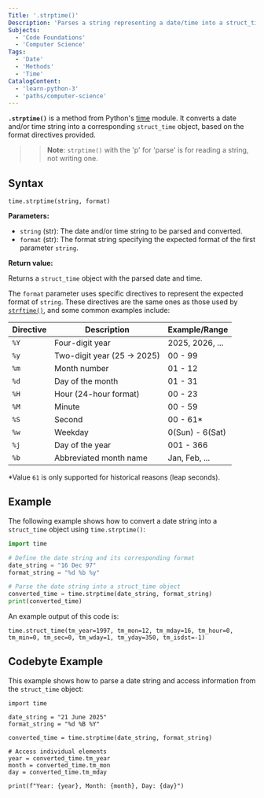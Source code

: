 ```yaml
---
Title: '.strptime()'
Description: 'Parses a string representing a date/time into a struct_time object according to a specified format.'
Subjects:
  - 'Code Foundations'
  - 'Computer Science'
Tags:
  - 'Date'
  - 'Methods'
  - 'Time'
CatalogContent:
  - 'learn-python-3'
  - 'paths/computer-science'
---
```


**`.strptime()`** is a method from Python's [time](https://www.codecademy.com/resources/docs/python/time-module) module. It converts a date and/or time string into a corresponding `struct_time` object, based on the format directives provided.

>> **Note**: `strptime()` with the 'p' for 'parse' is for reading a string, not writing one.

## Syntax

```pseudo
time.strptime(string, format)
```

**Parameters:**

- `string` (str): The date and/or time string to be parsed and converted.
- `format` (str): The format string specifying the expected format of the first parameter `string`.

**Return value:**

Returns a `struct_time` object with the parsed date and time.

The `format` parameter uses specific directives to represent the expected format of `string`. These directives are the same ones as those used by [`strftime()`](https://www.codecademy.com/resources/docs/python/time-module/strftime), and some common examples include:

| Directive | Description                 | Example/Range   |
| --------- | --------------------------- | --------------- |
| `%Y`      | Four-digit year             | 2025, 2026, ... |
| `%y`      | Two-digit year (25 -> 2025) | 00 - 99         |
| `%m`      | Month number                | 01 - 12         |
| `%d`      | Day of the month            | 01 - 31         |
| `%H`      | Hour (24-hour format)       | 00 - 23         |
| `%M`      | Minute                      | 00 - 59         |
| `%S`      | Second                      | 00 - 61\*       |
| `%w`      | Weekday                     | 0(Sun) - 6(Sat) |
| `%j`      | Day of the year             | 001 - 366       |
| `%b`      | Abbreviated month name      | Jan, Feb, ...   |

\*Value `61` is only supported for historical reasons (leap seconds).

## Example

The following example shows how to convert a date string into a `struct_time` object using `time.strptime()`:

```py
import time

# Define the date string and its corresponding format
date_string = "16 Dec 97"
format_string = "%d %b %y"

# Parse the date string into a struct_time object
converted_time = time.strptime(date_string, format_string)
print(converted_time)
```

An example output of this code is:

```shell
time.struct_time(tm_year=1997, tm_mon=12, tm_mday=16, tm_hour=0, tm_min=0, tm_sec=0, tm_wday=1, tm_yday=350, tm_isdst=-1)
```

## Codebyte Example

This example shows how to parse a date string and access information from the `struct_time` object:

```codebyte/python
import time

date_string = "21 June 2025"
format_string = "%d %B %Y"

converted_time = time.strptime(date_string, format_string)

# Access individual elements
year = converted_time.tm_year
month = converted_time.tm_mon
day = converted_time.tm_mday

print(f"Year: {year}, Month: {month}, Day: {day}")
```
